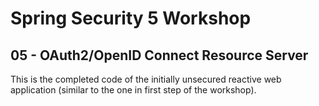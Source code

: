 # Spring Security 5 Workshop

## 05 - OAuth2/OpenID Connect Resource Server

This is the completed code of the initially unsecured reactive web application (similar to the one in first step of the workshop).

